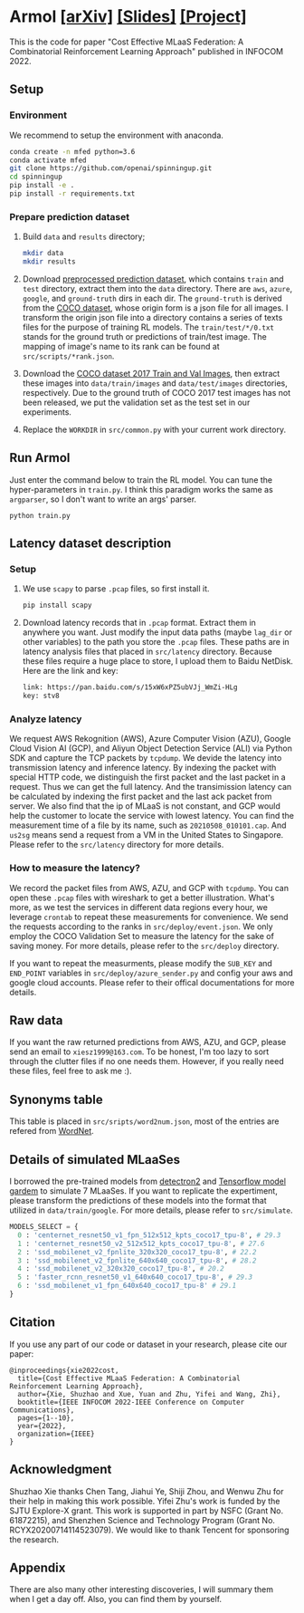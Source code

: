 # Armol [[arXiv]](https://arxiv.org/pdf/2204.13971.pdf) [[Slides]](./assets/armol-slides.pdf) [[Project]](https://mmlabsigs.notion.site/Cost-Effective-MLaaS-Federation-A-Combinatorial-Reinforcement-Learning-Approach-fd27b02a403240f3b55ec26ad5ba00db) 
This is the code for paper "Cost Effective MLaaS Federation: A Combinatorial Reinforcement Learning Approach" published in INFOCOM 2022.
## Setup
### Environment
We recommend to setup the environment with anaconda.
```bash
conda create -n mfed python=3.6
conda activate mfed
git clone https://github.com/openai/spinningup.git
cd spinningup
pip install -e .
pip install -r requirements.txt
```
### Prepare prediction dataset
1. Build `data` and `results` directory;
    ```bash
    mkdir data
    mkdir results
    ```

2. Download [preprocessed prediction dataset](https://drive.google.com/file/d/1DyxMAtetl6RlLJUVEM_mC8_C8MnFMUog/view?usp=sharing), which contains `train` and `test` directory, extract them into the `data` directory. There are `aws`, `azure`, `google`, and `ground-truth` dirs in each dir. The `ground-truth` is derived from the [COCO dataset](https://cocodataset.org/#download), whose origin form is a json file for all images. I transform the origin json file into a directory contains a series of texts files for the purpose of training RL models. The `train/test/*/0.txt` stands for the ground truth or predictions of train/test image. The mapping of image's name to its rank can be found at `src/scripts/*rank.json`.
   
3. Download the [COCO dataset 2017 Train and Val Images](https://cocodataset.org/#download), then extract these images into `data/train/images` and `data/test/images` directories, respectively. Due to the ground truth of COCO 2017 test images has not been released, we put the validation set as the test set in our experiments.
   
4. Replace the `WORKDIR` in `src/common.py` with your current work directory.

## Run Armol
Just enter the command below to train the RL model. You can tune the hyper-parameters in `train.py`. I think this paradigm works the same as `argparser`, so I don't want to write an args' parser.
```
python train.py
```
## Latency dataset description
### Setup
1. We use `scapy` to parse `.pcap` files, so first install it.
    ```bash
    pip install scapy
    ```
2. Download latency records that in `.pcap` format. Extract them in anywhere you want. Just modify the input data paths (maybe `lag_dir` or other variables) to the path you store the `.pcap` files. These paths are in latency analysis files that placed in `src/latency` directory. Because these files require a huge place to store, I upload them to Baidu NetDisk. Here are the link and key:
    ```bash
    link: https://pan.baidu.com/s/15xW6xPZ5ubVJj_WmZi-HLg
    key: stv8 
    ```

### Analyze latency
We request AWS Rekognition (AWS), Azure Computer Vision (AZU), Google Cloud Vision AI (GCP), and Aliyun Object Detection Service (ALI) via Python SDK and capture the TCP packets by `tcpdump`. We devide the latency into transmission 
latency and inference latency. By indexing the packet with special HTTP code,
we distinguish the first packet and the last packet in a request. Thus we can get the full latency. And the transimission latency can be calculated by indexing the first packet and the last ack packet from server. We also find that the ip of MLaaS is not constant, and GCP would help the customer to locate the service with lowest latency. You can find the measurement time of a file by its name, such as `20210508_010101.cap`. And `us2sg` means send a request from a VM in the United States to Singapore. Please refer to the `src/latency` directory for more details. 

### How to measure the latency?
We record the packet files from AWS, AZU, and GCP with `tcpdump`. You can open these `.pcap` files with wireshark to get a better illustration. What's more, as we test the services in different data regions every hour, we leverage `crontab` to repeat these measurements for convenience. We send the requests according to the ranks in `src/deploy/event.json`. We only employ the COCO Validation Set to measure the latency for the sake of saving money. For more details, please refer to the `src/deploy` directory. 

If you want to repeat the measurments, please modify the `SUB_KEY` and `END_POINT` variables in `src/deploy/azure_sender.py` and config your aws and google cloud accounts. Please refer to their offical documentations for more details. 

## Raw data
If you want the raw returned predictions from AWS, AZU, and GCP, please send an email to `xiesz1999@163.com`. To be honest, I'm too lazy to sort through the clutter files if no one needs them. However, if you really need these files, feel free to ask me :).

## Synonyms table
This table is placed in `src/sripts/word2num.json`, most of the entries are refered from [WordNet](https://wordnet.princeton.edu).

## Details of simulated MLaaSes 
I borrowed the pre-trained models from [detectron2](https://github.com/facebookresearch/detectron2) and [Tensorflow model gardem](https://github.com/tensorflow/models) to simulate 7 MLaaSes. If you want to replicate the expertiment, please transform the predictions of these models into the format that utilized in `data/train/google`. For more details, please refer to `src/simulate`.

```python
MODELS_SELECT = {
  0 : 'centernet_resnet50_v1_fpn_512x512_kpts_coco17_tpu-8', # 29.3
  1 : 'centernet_resnet50_v2_512x512_kpts_coco17_tpu-8', # 27.6
  2 : 'ssd_mobilenet_v2_fpnlite_320x320_coco17_tpu-8', # 22.2
  3 : 'ssd_mobilenet_v2_fpnlite_640x640_coco17_tpu-8', # 28.2
  4 : 'ssd_mobilenet_v2_320x320_coco17_tpu-8', # 20.2
  5 : 'faster_rcnn_resnet50_v1_640x640_coco17_tpu-8', # 29.3
  6 : 'ssd_mobilenet_v1_fpn_640x640_coco17_tpu-8' # 29.1
}
```

## Citation
If you use any part of our code or dataset in your research, please cite our paper:
```
@inproceedings{xie2022cost,
  title={Cost Effective MLaaS Federation: A Combinatorial Reinforcement Learning Approach},
  author={Xie, Shuzhao and Xue, Yuan and Zhu, Yifei and Wang, Zhi},
  booktitle={IEEE INFOCOM 2022-IEEE Conference on Computer Communications},
  pages={1--10},
  year={2022},
  organization={IEEE}
}
```

## Acknowledgment
Shuzhao Xie thanks Chen Tang, Jiahui Ye, Shiji Zhou, and Wenwu Zhu for their help in making this work possible.
Yifei Zhu's work is funded by the SJTU Explore-X grant. 
This work is supported in part by NSFC (Grant No. 61872215), and Shenzhen Science and Technology Program (Grant No. RCYX20200714114523079). 
We would like to thank Tencent for sponsoring the research.

## Appendix
There are also many other interesting discoveries, I will summary them when I get a day off. Also, you can find them by yourself. 
